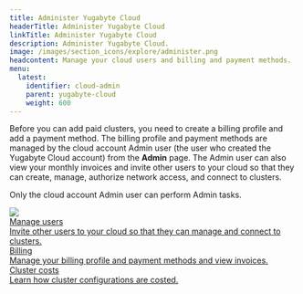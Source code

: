 ```yaml
---
title: Administer Yugabyte Cloud
headerTitle: Administer Yugabyte Cloud
linkTitle: Administer Yugabyte Cloud
description: Administer Yugabyte Cloud.
image: /images/section_icons/explore/administer.png
headcontent: Manage your cloud users and billing and payment methods.
menu:
  latest:
    identifier: cloud-admin
    parent: yugabyte-cloud
    weight: 600
---
```


Before you can add paid clusters, you need to create a billing profile and add a payment method. The billing profile and payment methods are managed by the cloud account Admin user (the user who created the Yugabyte Cloud account) from the **Admin** page. The Admin user can also view your monthly invoices and invite other users to your cloud so that they can create, manage, authorize network access, and connect to clusters.

Only the cloud account Admin user can perform Admin tasks. 

<div class="row">
<!--
  <div class="col-12 col-md-6 col-lg-12 col-xl-6">
    <a class="section-link icon-offset" href="integrations/">
      <div class="head">
        <img class="icon" src="/images/section_icons/develop/ecosystem-integrations.png" aria-hidden="true" />
        <div class="title">Integrations</div>
      </div>
      <div class="body">
        Set up integrations with third-party applications and services.
      </div>
    </a>
  </div>
--><!--
  <div class="col-12 col-md-6 col-lg-12 col-xl-6">
    <a class="section-link icon-offset" href="alerts/">
      <div class="head">
        <img class="icon" src="/images/section_icons/manage/backup.png" aria-hidden="true" />
        <div class="title">Manage alerts</div>
      </div>
      <div class="body">
        Set up billing and cluster alerts, and respond to the alerts you receive.
      </div>
    </a>
  </div>
-->
  <div class="col-12 col-md-6 col-lg-12 col-xl-6">
    <a class="section-link icon-offset" href="manage-access/">
      <div class="head">
        <img class="icon" src="/images/section_icons/secure/create-roles.png" aria-hidden="true" />
        <div class="title">Manage users</div>
      </div>
      <div class="body">
        Invite other users to your cloud so that they can manage and connect to clusters.
      </div>
    </a>
  </div>
<!--
  <div class="col-12 col-md-6 col-lg-12 col-xl-6">
    <a class="section-link icon-offset" href="projects/">
      <div class="head">
        <img class="icon" src="/images/section_icons/manage/backup.png" aria-hidden="true" />
        <div class="title">Manage projects</div>
      </div>
      <div class="body">
        Set up and manage projects on your cloud.
      </div>
    </a>
  </div>
-->
  <div class="col-12 col-md-6 col-lg-12 col-xl-6">
    <a class="section-link icon-offset" href="cloud-billing-profile/">
      <div class="head">
        <div class="icon"><i class="fas fa-file-invoice-dollar"></i></div>
        <div class="title">Billing</div>
      </div>
      <div class="body">
        Manage your billing profile and payment methods and view invoices.
      </div>
    </a>
  </div>

  <div class="col-12 col-md-6 col-lg-12 col-xl-6">
    <a class="section-link icon-offset" href="billing/">
      <div class="head">
        <div class="icon"><i class="fas fa-file-invoice-dollar"></i></div>
        <div class="title">Cluster costs</div>
      </div>
      <div class="body">
        Learn how cluster configurations are costed.
      </div>
    </a>
  </div>

<!--
  <div class="col-12 col-md-6 col-lg-12 col-xl-6">
    <a class="section-link icon-offset" href="reports/">
      <div class="head">
        <img class="icon" src="/images/section_icons/manage/backup.png" aria-hidden="true" />
        <div class="title">Reports</div>
      </div>
      <div class="body">
        Generate reports.
      </div>
    </a>
  </div>
-->
</div>
